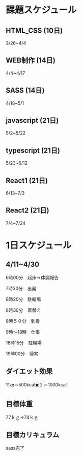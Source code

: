 # 課題スケジュール

## HTML_CSS  (10日)

3/26~4/4

## WEB制作  (14日)

4/4~4/17

## SASS  (14日)

4/18~5/1

## javascript  (21日)

5/2~5/22

## typescript  (21日)

5/23~6/12

## React1  (21日)

6/13~7/3

## React2  (21日)

7/4~7/24

# 1日スケジュール

## 4/11~4/30

6時00分　起床→体調報告

7時30分　出発

8時20分　駐輪場

8時30分　着替え

8時５０分　到着

9時〜18時　仕事

18時15分　駐輪場

19時00分　帰宅

## ダイエット効果

11㎞＝500kcal✖️２＝1000kcal

## 目標体重

77ｋｇ→74ｋｇ

## 目標カリキュラム

sass完了

